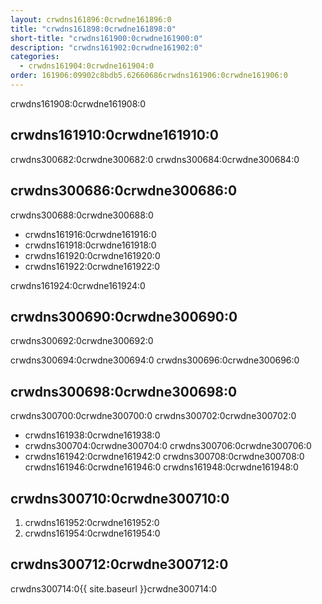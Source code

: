 ```yaml
---
layout: crwdns161896:0crwdne161896:0
title: "crwdns161898:0crwdne161898:0"
short-title: "crwdns161900:0crwdne161900:0"
description: "crwdns161902:0crwdne161902:0"
categories:
  - crwdns161904:0crwdne161904:0
order: 161906:09902c8bdb5.62660686crwdns161906:0crwdne161906:0
---
```


crwdns161908:0crwdne161908:0

## crwdns161910:0crwdne161910:0

crwdns300682:0crwdne300682:0 crwdns300684:0crwdne300684:0

## crwdns300686:0crwdne300686:0

crwdns300688:0crwdne300688:0

- crwdns161916:0crwdne161916:0
- crwdns161918:0crwdne161918:0
- crwdns161920:0crwdne161920:0
- crwdns161922:0crwdne161922:0

crwdns161924:0crwdne161924:0

## crwdns300690:0crwdne300690:0

crwdns300692:0crwdne300692:0

crwdns300694:0crwdne300694:0 crwdns300696:0crwdne300696:0

## crwdns300698:0crwdne300698:0

crwdns300700:0crwdne300700:0 crwdns300702:0crwdne300702:0

- crwdns161938:0crwdne161938:0
- crwdns300704:0crwdne300704:0 crwdns300706:0crwdne300706:0
- crwdns161942:0crwdne161942:0 crwdns300708:0crwdne300708:0 crwdns161946:0crwdne161946:0 crwdns161948:0crwdne161948:0

## crwdns300710:0crwdne300710:0

1. crwdns161952:0crwdne161952:0
2. crwdns161954:0crwdne161954:0

## crwdns300712:0crwdne300712:0

crwdns300714:0{{ site.baseurl }}crwdne300714:0